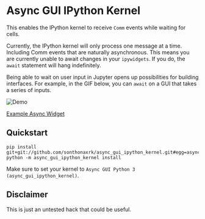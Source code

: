 # Async GUI IPython Kernel

This enables the IPython kernel to receive `Comm` events while waiting for cells.

Currently, the IPython kernel will only process one message at a time. Including Comm events that are naturally asynchronous. This means you are currently unable to await changes in your `ipywidgets`. If you do, the `await` statement will hang indefinitely.


Being able to wait on user input in Jupyter opens up possibilities for building interfaces. For example, in the GIF below, you can `await` on a GUI that takes a series of inputs. 


![Demo](https://gist.githubusercontent.com/sonthonaxrk/01a0428bd318e477686d21a8b3135534/raw/7dcd0601bab46f291821023bbe3c69fdc4477407/asnyc_widget.gif)



[Example Async Widget](https://gist.githubusercontent.com/sonthonaxrk/cf805531e9c362ae16722f6e9439814a/raw/5bbabeed1e0afec91b35eca47264e96308991136/ipywidget_async.py)

## Quickstart

    pip install git+git://github.com/sonthonaxrk/async_gui_ipython_kernel.git#egg=async_gui_ipython_kernel
    python -m async_gui_ipython_kernel install

Make sure to set your kernel to `Async GUI Python 3 (async_gui_ipython_kernel)`.


## Disclaimer

This is just an untested hack that could be useful.
